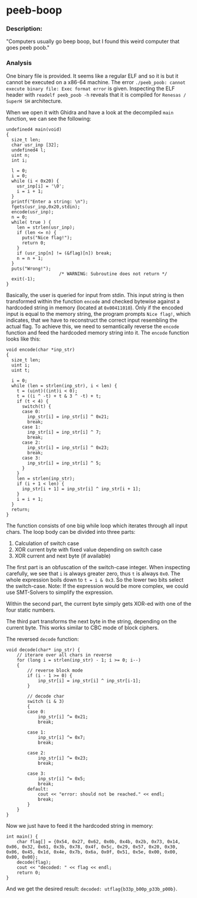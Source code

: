 # peeb-boop

### Description: 
"Computers usually go beep boop, but I found this weird computer that goes peeb poob."

### Analysis
One binary file is provided. It seems like a regular ELF and so it is but it cannot be executed on a x86-64 machine. The error `./peeb_poob: cannot execute binary file: Exec format error` is given. 
Inspecting the ELF header with `readelf peeb_poob -h` reveals that it is compiled for `Renesas / SuperH SH` architecture.

When we open it with Ghidra and have a look at the decompiled `main` function, we can see the following:
```
undefined4 main(void)
{
  size_t len;
  char usr_inp [32];
  undefined4 l;
  uint n;
  int i;
  
  l = 0;
  i = 0;
  while (i < 0x20) {
    usr_inp[i] = '\0';
    i = i + 1;
  }
  printf("Enter a string: \n");
  fgets(usr_inp,0x20,stdin);
  encode(usr_inp);
  n = 0;
  while( true ) {
    len = strlen(usr_inp);
    if (len <= n) {
      puts("Nice flag!");
      return 0;
    }
    if (usr_inp[n] != (&flag)[n]) break;
    n = n + 1;
  }
  puts("Wrong!");
                    /* WARNING: Subroutine does not return */
  exit(-1);
}
```
Basically, the user is queried for input from stdin. This input string is then transformed within the function `encode` and checked bytewise against a hardcoded string in memory (located at `0x00411010`).
Only if the encoded input is equal to the memory string, the program prompts `Nice flag!`, which indicates, that we have to reconstruct the correct input resembling the actual flag.
To achieve this, we need to semantically reverse the `encode` function and feed the hardcoded memory string into it. 
The `encode` function looks like this:
```
void encode(char *inp_str)
{
  size_t len;
  uint i;
  uint t;
  
  i = 0;
  while (len = strlen(inp_str), i < len) {
    t = (uint)((int)i < 0);
    t = ((i ^ -t) + t & 3 ^ -t) + t;
    if (t < 4) {
      switch(t) {
      case 0:
        inp_str[i] = inp_str[i] ^ 0x21;
        break;
      case 1:
        inp_str[i] = inp_str[i] ^ 7;
        break;
      case 2:
        inp_str[i] = inp_str[i] ^ 0x23;
        break;
      case 3:
        inp_str[i] = inp_str[i] ^ 5;
      }
    }
    len = strlen(inp_str);
    if (i + 1 < len) {
      inp_str[i + 1] = inp_str[i] ^ inp_str[i + 1];
    }
    i = i + 1;
  }
  return;
}
```

The function consists of one big while loop which iterates through all input chars. The loop body can be divided into three parts: 
1. Calculation of switch case
2. XOR current byte with fixed value depending on switch case
3. XOR current and next byte (if available)

The first part is an obfuscation of the switch-case integer. When inspecting carefully, we see that `i` is always greater zero, thus `t` is always `0x0`. The whole expression boils down to `t = i & 0x3`. So the lower two bits select the switch-case. Note: If the expression would be more complex, we could use SMT-Solvers to simplify the expression.

Within the second part, the current byte simply gets XOR-ed with one of the four static numbers.

The third part transforms the next byte in the string, depending on the current byte. This works similar to CBC mode of block ciphers.

The reversed `decode` function:
```
void decode(char* inp_str) {
    // iterare over all chars in reverse
    for (long i = strlen(inp_str) - 1; i >= 0; i--)
    {
        // reverse block mode
        if (i - 1 >= 0) {
            inp_str[i] = inp_str[i] ^ inp_str[i-1];
        }
        
        // decode char
        switch (i & 3)
        {
        case 0:
            inp_str[i] ^= 0x21;
            break;

        case 1:
            inp_str[i] ^= 0x7;
            break;
        
        case 2:
            inp_str[i] ^= 0x23;
            break;

        case 3:
            inp_str[i] ^= 0x5;
            break;
        default:
            cout << "error: should not be reached." << endl;
            break;
        }   
    }
}
```

Now we just have to feed it the hardcoded string in memory:
```
int main() {
    char flag[] = {0x54, 0x27, 0x62, 0x0b, 0x4b, 0x2b, 0x73, 0x14, 0x06, 0x32, 0x61, 0x3b, 0x78, 0x4f, 0x5c, 0x29, 0x57, 0x20, 0x30, 0x06, 0x45, 0x1d, 0x4e, 0x7b, 0x6a, 0x0f, 0x51, 0x5e, 0x00, 0x00, 0x00, 0x00};
    decode(flag);
    cout << "decoded: " << flag << endl;
    return 0;
}
```

And we get the desired result: `decoded: utflag{b33p_b00p_p33b_p00b}`.
